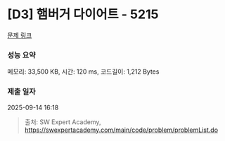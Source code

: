 # [D3] 햄버거 다이어트 - 5215 

[문제 링크](https://swexpertacademy.com/main/code/problem/problemDetail.do?contestProbId=AWT-lPB6dHUDFAVT) 

### 성능 요약

메모리: 33,500 KB, 시간: 120 ms, 코드길이: 1,212 Bytes

### 제출 일자

2025-09-14 16:18



> 출처: SW Expert Academy, https://swexpertacademy.com/main/code/problem/problemList.do